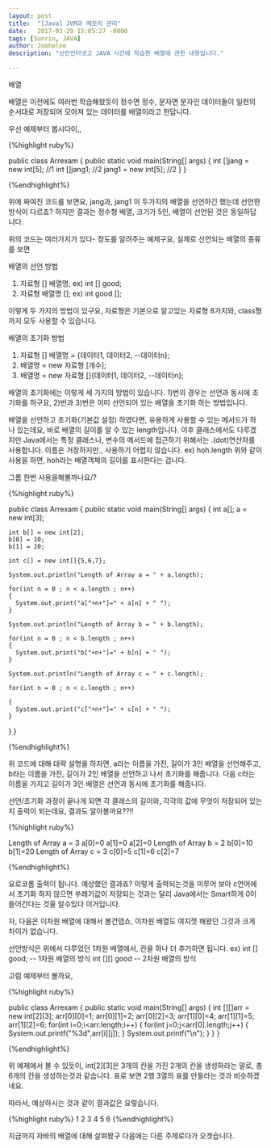 ```yaml
---
layout: post
title:  "[Java] JVM과 메모리 관리"
date:   2017-03-29 15:05:27 -0800
tags: [Sunrin, JAVA]
author: Jooholee
description: "선린인터넷고 JAVA 시간에 학습한 배열에 관한 내용입니다."

---
```


배열

배열은 이전에도 여러번 학습해왔듯이 정수면 정수, 문자면 문자인 데이터들이 일련의 순서대로 저장되어 모아져 있는 데이터를 배열이라고 한답니다.

우선 예제부터 봅시다이,,

{%highlight ruby%}

public class Arrexam {
  public static void main(String[] args) {
    int []jang = new int[5]; //1
    int []jang1; //2
    jang1 = new int[5]; //2
  }
}

{%endhighlight%}

위에 짜여진 코드를 보면요, jang과, jang1 이 두가지의 배열을 선언하긴 했는데 선언한 방식이 다르죠? 하지만 결과는 정수형 배열, 크기가 5인, 배열이 선언된 것은 동일하답니다.

위의 코드는 여러가지가 있다- 정도를 알려주는 예제구요, 실제로 선언되는 배열의 종류를 보면

배열의 선언 방법
  1. 자료형 [] 배열명; ex) int [] good;
  2. 자료형 배열명 []; ex) int good [];

이렇게 두 가지의 방법이 있구요, 자료형은 기본으로 알고있는 자료형 8가지와, class형까지 모두 사용할 수 있습니다.

배열의 초기화 방법
  1. 자료형 [] 배열명 = {데이터1, 데이터2, --데이터n};
  2. 배열명 = new 자료형 [개수];
  3. 배열명 = new 자료형 []{데이터1, 데이터2, --데이터n};

배열의 초기화에는 이렇게 세 가지의 방법이 있습니다.
1)번의 경우는 선언과 동시에 초기화를 하구요,
2)번과 3)번은 이미 선언되어 있는 배열을 초기화 하는 방법입니다.

배열을 선언하고 초기화(기본값 설정) 하였다면, 유용하게 사용할 수 있는 메서드가 하나 있는데요, 바로 배열의 길이를 알 수 있는 length입니다.
이후 클래스에서도 다루겠지만 Java에서는 특정 클래스나, 변수의 메서드에 접근하기 위해서는 .(dot)연산자를 사용합니다. 이름은 거창하지만., 사용하기 어렵지 않습니다.
ex) hoh.length
위와 같이 사용을 하면, hoh라는 배열객체의 길이를 표시한다는 겁니다.

그롬 한번 사용을해볼까나요/?

{%highlight ruby%}

public class Arrexam {
  public static void main(String[] args) {
    int a[];
    a = new int[3];

    int b[] = new int[2];
    b[0] = 10;
    b[1] = 20;

    int c[] = new int[]{5,6,7};

    System.out.println("Length of Array a = " + a.length);

    for(int n = 0 ; n < a.length ; n++)
    {
      System.out.print("a["+n+"]=" + a[n] + " ");
    }

    System.out.println("Length of Array b = " + b.length);

    for(int n = 0 ; n < b.length ; n++)
    {
      System.out.print("b["+n+"]=" + b[n] + " ");
    }

    System.out.println("Length of Array c = " + c.length);

    for(int n = 0 ; n < c.length ; n++)

    {
      System.out.print("c["+n+"]=" + c[n] + " ");
    }
  }
}

{%endhighlight%}

위 코드에 대해 대략 설명을 하자면, a라는 이름을 가진, 길이가 3인 배열을 선언해주고, b라는 이름을 가진, 길이가 2인 배열을 선언하고 나서 초기화를 해줍니다. 다음 c라는 이름을 가지고 길이가 3인 배열은 선언과 동시에 초기화를 해줍니다.

선언/초기화 과정이 끝나게 되면 각 클래스의 길이와, 각각의 값에 무엇이 저장되어 있는지 출력이 되는데요, 결과도 알아볼까요??!!

{%highlight ruby%}

Length of Array a = 3
a[0]=0 a[1]=0 a[2]=0
Length of Array b = 2
b[0]=10 b[1]=20
Length of Array c = 3
c[0]=5 c[1]=6 c[2]=7

{%endhighlight%}

요로코롬 출력이 됩니다. 예상했던 결과죠?
이렇게 출력되는것을 미루어 보아 c언어에서 초기화 하지 않으면 쑤레기값이 저장되는 것과는 달리 Java에서는 Smart하게 0이 들어간다는 것울 알수있다 이거입니다.

자, 다음은 이차원 배열에 대해서 볼건뎁쇼, 이차원 배열도 여지껏 해왔던 그것과 크게 차이가 없습니다.

선언방식은 위에서 다루었던 1차원 배열에서, 칸을 하나 더 추가하면 됩니다.
ex)
int [] good; -- 1차원 배열의 방식
int [][] good -- 2차원 배열의 방식

고럼 예제부터 볼까요,

{%highlight ruby%}

public class Arrexam {
  public static void main(String[] args) {
    int [][]arr = new int[2][3];
    arr[0][0]=1;
    arr[0][1]=2;
    arr[0][2]=3;
    arr[1][0]=4;
    arr[1][1]=5;
    arr[1][2]=6;
    for(int i=0;i<arr.length;i++)
    {
      for(int j=0;j<arr[0].length;j++)
      {
        System.out.printf("%3d",arr[i][j]);
      }
      System.out.printf("\n");
    }
  }
}

{%endhighlight%}

위 예제에서 볼 수 있듯이, int[2][3]은 3개의 칸을 가진 2개의 칸을 생성하라는 말로, 총 6개의 칸을 생성하는것과 같습니다. 표로 보면 2행 3열의 표를 만들라는 것과 비슷하겠네요.

따라서, 예상하시는 것과 같이 결과값은 요렇습니다.

{%highlight ruby%}
1 2 3
4 5 6
{%endhighlight%}

지금까지 자바의 배열에 대해 살펴봤구 다음에는 다른 주제로다가 오겟습니다.

[jekyll-docs]: http://joey914.github.io/home
[jekyll-gh]:   https://github.com/joey914/joey914
[jekyll-talk]: https://talk.joey914.com/
